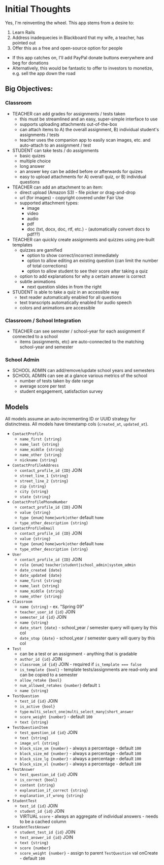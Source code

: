 # Initial Thoughts

Yes, I'm reinventing the wheel. This app stems from a desire to:

1. Learn Rails
2. Address inadequecies in Blackboard that my wife, a teacher, has pointed out
3. Offer this as a free and open-source option for people
  - If this app catches on, I'll add PayPal donate buttons everywhere and beg for donations
  - Alternatively, this would be fantastic to offer to investors to monetize, e.g. sell the app down the road

## Big Objectives:

### Classroom

- TEACHER can add grades for assignments / tests taken
  - this must be streamlined and an easy, super-simple interface to use
  - supports uploading attachments out-of-the-box
  - can attach items to A) the overall assignment, B) individual student's assignments / tests
  - teacher uses the companion app to easily scan images, etc. and auto-attach to an assignment / test
- STUDENT can take tests / do assignments
  - basic quizes
  - multiple choice
  - long answer
  - an answer key can be added before or afterwards for quizes
  - easy to upload attachments for A) overall quiz, or B) individual questions
- TEACHER can add an attachment to an item:
  - direct upload (Amazon S3) - file picker or drag-and-drop
  - url (for images) - copyright covered under Fair Use
  - supported attachment types:
    - image
    - video
    - audio
    - pdf
    - doc (txt, docx, doc, rtf, etc.) - (automatically convert docs to pdf??)
- TEACHER can quickly create assignments and quizzes using pre-built templates
  - quizzes are gamified
    - option to show correct/incorrect immediately
    - option to allow editing an existing question (can limit the number of total corrections)
    - option to allow student to see their score after taking a quiz
  - option to add explanations for why a certain answer is correct
  - subtle animations
    - next question slides in from the right
- STUDENT is able to take a quiz in an accessible way
  - text reader automatically enabled for all questions
  - text transcripts automatically enabled for audio speech
  - colors and animations are accessible

### Classroom / School Integration

- TEACHER can see semester / school-year for each assignment if connected to a school
  - items (assignments, etc) are auto-connected to the matching school-year and semester

### School Admin

- SCHOOL ADMIN can add/remove/update school years and semesters
- SCHOOL ADMIN can see at a glance various metrics of the school
  - number of tests taken by date range
  - average score per test
  - student engagement, satisfaction survey


## Models

All models assume an auto-incrementing ID or UUID strategy for distinctness.
All models have timestamp cols (`created_at`, `updated_at`).

- `ContactProfile`
  - `name_first {string}`
  - `name_last {string}`
  - `name_middle {string}`
  - `name_other {string}`
  - `nickname {string}`
- `ContactProfileAddress`
  - `contact_profile_id {ID}` JOIN
  - `street_line_1 {string}`
  - `street_line_2 {string}`
  - `zip {string}`
  - `city {string}`
  - `state {string}`
- `ContactProfilePhoneNumber`
  - `contact_profile_id {ID}` JOIN
  - `value {string}`
  - `type {enum}` `home|work|other` default `home`
  - `type_other_description {string}`
- `ContactProfileEmail`
  - `contact_profile_id {ID}` JOIN
  - `value {string}`
  - `type {enum}` `home|work|other` default `home`
  - `type_other_description {string}`
- `User`
  - `contact_profile_id {ID}` JOIN
  - `role {enum}` `teacher|student|school_admin|system_admin`
  - `date_created {date}`
  - `date_updated {date}`
  - `name_first {string}`
  - `name_last {string}`
  - `name_middle {string}`
  - `name_other {string}`
- `Classroom`
  - `name {string}` - ex. "Spring 09"
  - `teacher_user_id {id}` JOIN
  - `semester_id {id}` JOIN
  - `name {string}`
  - `date_start {date}` - school_year / semester query will query by this col
  - `date_stop {date}` - school_year / semester query will query by this col
- `Test`
  - can be a test or an assignment - anything that is gradable
  - `author_id {id}` JOIN
  - `classroom_id {id}` JOIN - required if `is_template === false`
  - `is_template {bool}` - template tests/assignments are read-only and can be copied to a semester
  - `allow_retake {bool}`
  - `num_allowed_retakes {number}` default `1`
  - `name {string}`
- `TestQuestion`
  - `test_id {id}` JOIN
  - `is_active {bool}`
  - `type` `multi_select_one|multi_select_many|short_answer`
  - `score_weight {number}` - default `100`
  - `text {string}`
- `TestQuestionItem`
  - `test_question_id {id}` JOIN
  - `text {string}`
  - `image_url {string}`
  - `block_size_sm {number}` - always a percentage - default `100`
  - `block_size_md {number}` - always a percentage - default `100`
  - `block_size_lg {number}` - always a percentage - default `100`
  - `block_size_xl {number}` - always a percentage - default `100`
- `TestAnswer`
  - `test_question_id {id}` JOIN
  - `is_correct {bool}`
  - `content {string}`
  - `explanation_if_correct {string}`
  - `explanation_if_wrong {string}`
- `StudentTest`
  - `test_id {id}` JOIN
  - `student_id {id}` JOIN
  - VIRTUAL `score` - always an aggregate of individual answers - needs to be a cached column
- `StudentTestAnswer`
  - `student_test_id {id}` JOIN
  - `test_answer_id {id}` JOIN
  - `text {string}`
  - `score {number}`
  - `score_weight {number}` - assign to parent `TestQuestion` val onCreate - default `100`
